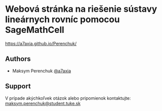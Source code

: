 # Webová stránka na riešenie sústavy lineárnych rovníc pomocou SageMathCell
https://a7axia.github.io/Perenchuk/
## Authors

- Maksym Perenchuk [@a7axia](https://github.com/a7axia)

## Support
V prípade akýchkoľvek otázok alebo pripomienok kontaktujte: maksym.perenchuk@student.tuke.sk
